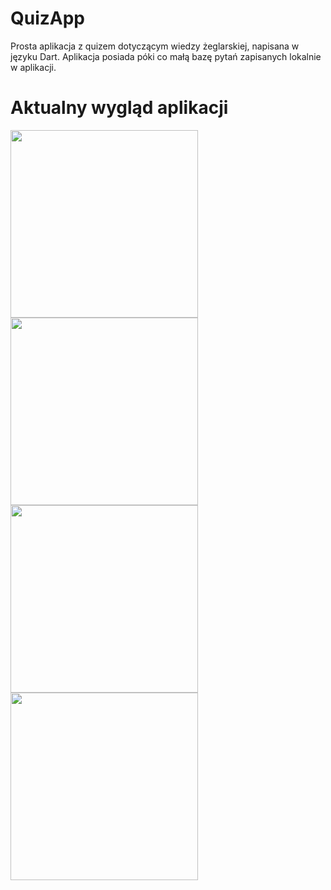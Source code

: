 # QuizApp
Prosta aplikacja z quizem dotyczącym wiedzy żeglarskiej, napisana w języku Dart.
Aplikacja posiada póki co małą bazę pytań zapisanych lokalnie w aplikacji.
# Aktualny wygląd aplikacji 
<img src="https://user-images.githubusercontent.com/128033227/230093924-76d0b192-9c27-4caf-9116-951efa42c27a.jpg" width="300" /> <img src="https://user-images.githubusercontent.com/128033227/230094020-7f9c8ee7-b465-4a5c-a399-58cf1b9e896f.jpg" width="300" /> <img src="https://user-images.githubusercontent.com/128033227/230093996-4883f14d-858a-469e-a898-283fd23008f0.jpg" width="300" />
<img src="https://user-images.githubusercontent.com/128033227/230094008-34e11ec0-373b-42a4-806f-7302135c5648.jpg" width="300" />
